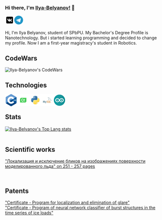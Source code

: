 ### Hi there, I'm [Ilya-Belyanov!](https://anuraghazra.github.io) 👋

<a href="https://vk.com/i_belyanov">
  <img align="left" alt="Ilya-Beldyanov | VK" width="30px" src="https://raw.githubusercontent.com/Ilya-Belyanov/Ilya-Belyanov/master/assets/vk-com.svg" />
</a>
<a href="https://t-do.ru/ilyabelyanov">
  <img align="left" alt="Ilya-Belyanov | TELEGRAM" width="30px" src="https://raw.githubusercontent.com/Ilya-Belyanov/Ilya-Belyanov/master/assets/telegram.png" />
</a>
<br />
<br />

Hi, I'm Ilya Belyanov, student of SPbPU. My Bachelor's Degree Profile is Nanotechnology.
But i started learning programming and decided to change my profile. 
Now I am a first-year magistracy's student in Robotics.

## CodeWars

<img src="https://www.codewars.com/users/Ilya-Belyanov/badges/large" alt="Ilya-Belyanov's CodeWars">

## Technologies
<img align="left" alt="C++" width="40px" src="https://raw.githubusercontent.com/github/explore/80688e429a7d4ef2fca1e82350fe8e3517d3494d/topics/cpp/cpp.png" />
<img alt="Qt" 
     align="left"
     height="40" 
     src="https://raw.githubusercontent.com/github/explore/80688e429a7d4ef2fca1e82350fe8e3517d3494d/topics/qt/qt.png" />
<img align="left" alt="Python" width="40px" src="https://raw.githubusercontent.com/github/explore/80688e429a7d4ef2fca1e82350fe8e3517d3494d/topics/python/python.png" />
<img alt="MySQLSql"  align="left"   height="40" src="https://raw.githubusercontent.com/github/explore/80688e429a7d4ef2fca1e82350fe8e3517d3494d/topics/mysql/mysql.png" />
<img alt="Arduino"  align="left"   height="40" src="https://raw.githubusercontent.com/github/explore/80688e429a7d4ef2fca1e82350fe8e3517d3494d/topics/arduino/arduino.png" />
<br />
<br />

## Stats
<!--<img align="left" alt="Ilya-Belyanov's Github Stats" src="https://github-readme-stats.codestackr.vercel.app/api?username=Ilya-Belyanov&show_icons=true&hide_border=true" />-->

<a href="https://github.com/nevrending/github-readme-stats">
  <img align="center" 
       alt="Ilya-Belyanov's Top Lang stats"
       src="https://github-readme-stats.vercel.app/api/top-langs/?username=Ilya-Belyanov&layout=compact" />
</a>

<br />
<br />

## Scientific works
<a href="http://morintex.ru/wp-content/files_mf/1608836369MITVOL50No4PART12020.pdf">"Локализация и исключение бликов на изображениях поверхности
моделированного льда" on 251 - 257 pages</a>

<br />

## Patents
<a href="https://github.com/Ilya-Belyanov/Ilya-Belyanov/blob/master/src/Certificate%20-%20Program%20for%20localization%20and%20elimination%20of%20glare.pdf">"Certificate - Program for localization and elimination of glare"</a>
<br />
<a href="https://github.com/Ilya-Belyanov/Ilya-Belyanov/blob/master/src/Certificate%20-%20Program%20of%20neural%20network%20classifier%20of%20burst%20structures%20in%20the%20time%20series%20of%20ice%20loads.pdf">"Certificate - Program of neural network classifier of burst structures in the time series of ice loads"</a>

